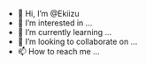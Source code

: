 - 👋 Hi, I’m @Ekiizu
- 👀 I’m interested in ...
- 🌱 I’m currently learning ...
- 💞️ I’m looking to collaborate on ...
- 📫 How to reach me ...

<!---
Ekiizu/Ekiizu is a ✨ special ✨ repository because its `README.md` (this file) appears on your GitHub profile.
You can click the Preview link to take a look at your changes.
--->
